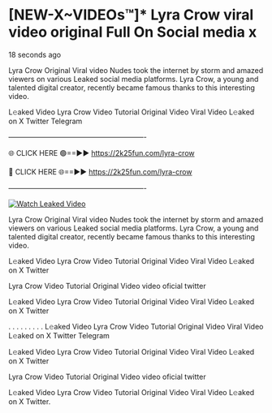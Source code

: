 # [NEW-X~VIDEOs™]* Lyra Crow viral video original Full On Social media x

18 seconds ago

Lyra Crow Original Viral video Nudes took the internet by storm and amazed viewers on various Leaked social media platforms. Lyra Crow, a young and talented digital creator, recently became famous thanks to this interesting video.

L𝚎aked Video Lyra Crow Video Tutorial Original Video Viral Video L𝚎aked on X Twitter Telegram

———————————————————-

🌐 CLICK HERE 🟢==►► https://2k25fun.com/lyra-crow

🔴 CLICK HERE 🌐==►► https://2k25fun.com/lyra-crow

———————————————————-

[![Watch Leaked Video](https://miro.medium.com/v2/resize:fit:828/format:webp/1*cilzJN44JGOrTw9NJCrNHA.gif "Watch Leaked Video")](https://2k25fun.com/lyra-crow)

Lyra Crow Original Viral video Nudes took the internet by storm and amazed viewers on various Leaked social media platforms. Lyra Crow, a young and talented digital creator, recently became famous thanks to this interesting video.

L𝚎aked Video Lyra Crow Video Tutorial Original Video Viral Video L𝚎aked on X Twitter

Lyra Crow Video Tutorial Original Video video oficial twitter

L𝚎aked Video Lyra Crow Video Tutorial Original Video Viral Video L𝚎aked on X Twitter

. . . . . . . . . L𝚎aked Video Lyra Crow Video Tutorial Original Video Viral Video L𝚎aked on X Twitter Telegram

L𝚎aked Video Lyra Crow Video Tutorial Original Video Viral Video L𝚎aked on X Twitter

Lyra Crow Video Tutorial Original Video video oficial twitter

L𝚎aked Video Lyra Crow Video Tutorial Original Video Viral Video L𝚎aked on X Twitter.